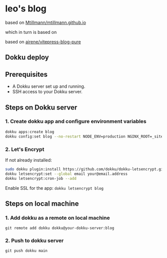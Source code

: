 # leo's blog

based on [Mtillmann/mtillmann.github.io](https://github.com/Mtillmann/mtillmann.github.io)

which in turn is based on

based on [airene/vitepress-blog-pure](https://github.com/airene/vitepress-blog-pure)

## Dokku deploy

## Prerequisites

- A Dokku server set up and running.
- SSH access to your Dokku server.

## Steps on Dokku server

### 1. Create dokku app and configure environment variables
```bash
dokku apps:create blog
dokku config:set blog --no-restart NODE_ENV=production NGINX_ROOT=_site
```

### 2. Let's Encrypt
If not already installed:
```bash 
sudo dokku plugin:install https://github.com/dokku/dokku-letsencrypt.git
dokku letsencrypt:set --global email your@email.address  
dokku letsencrypt:cron-job --add
```
Enable SSL for the app:
`dokku letsencrypt blog`

## Steps on local machine
### 1. Add dokku as a remote on local machine
`git remote add dokku dokku@your-dokku-server:blog`

### 2. Push to dokku server
`git push dokku main`

